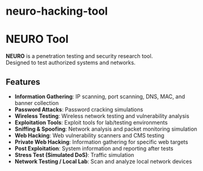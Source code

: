 # neuro-hacking-tool

# NEURO Tool

**NEURO** is a penetration testing and security research tool.  
Designed to test authorized systems and networks.  

## Features
- **Information Gathering**: IP scanning, port scanning, DNS, MAC, and banner collection  
- **Password Attacks**: Password cracking simulations  
- **Wireless Testing**: Wireless network testing and vulnerability analysis  
- **Exploitation Tools**: Exploit tools for lab/testing environments  
- **Sniffing & Spoofing**: Network analysis and packet monitoring simulation  
- **Web Hacking**: Web vulnerability scanners and CMS testing  
- **Private Web Hacking**: Information gathering for specific web targets  
- **Post Exploitation**: System information and reporting after tests  
- **Stress Test (Simulated DoS)**: Traffic simulation  
- **Network Testing / Local Lab**: Scan and analyze local network devices  
